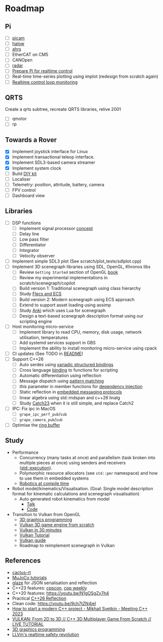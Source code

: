 # Roadmap

## Pi

- [ ] [picam](../modules/rpi/picam/README.md)  
- [ ] [halow](../modules/rpi/halow/README.md) 
- [ ] [ahrs](../modules/rpi/ahrs/README.md)
- [ ] EtherCAT on CM5
- [ ] CANOpen
- [ ] [radar](https://shop.pimoroni.com/products/dream-hat-plus-radar?variant=55529907290491)
- [ ] [Prepare Pi for realtime control](../modules/common/realtime/README.md) 
- [ ] Real-time time-series plotting using implot (redesign from scratch again)
- [ ] [Realtime control loop monitoring](../modules/probe/monitor/README.md)

## QRTS

Create a qrts subtree, recreate QRTS libraries, relive 2001

- [ ] qmotor
- [ ] rp

## Towards a Rover

- [x] Implement joystick interface for Linux
- [x] Implement transactional teleop interface.  
- [x] Implement SDL3-based camera streamer
- [x] Implement system clock
- [ ] Build [DIY kit](https://github.com/nasa-jpl/open-source-rover)
- [ ] Localiser
- [ ] Telemetry: position, attritude, battery, camera
- [ ] FPV control
- [ ] Dashboard view

## Libraries

- [ ] DSP functions
  - [ ] Implement signal processor [concept](https://concepts.godbolt.org/z/PjGb466cr)
  - [ ] Delay line
  - [ ] Low pass filter
  - [ ] Differentiator
  - [ ] Integrator
  - [ ] Velocity observer
- [ ] Implement simple SDL3 plot (See scratch/plot_tests/sdlplot.cpp) 
- [ ] Implement 3D scenegraph libraries using SDL, OpenGL, Khronos libs
  - [ ] Review `Getting Started` section of OpenGL [book](https://learnopengl.com/)
  - [ ] Review my experimental implementations in scratch/scenegraph/copilot
  - [ ] Build version 1: Traditional scenegraph using class hierarchy
  - [ ] Study [Flecs and ECS](https://github.com/SanderMertens/flecs)
  - [ ] Build version 2: Modern scenegraph using ECS approach
  - [ ] Extend to support asset loading using assimp
  - [ ] Study [Anki](https://github.com/godlikepanos/anki-3d-engine) which uses Lua for scenegraph
  - [ ] Design a text-based scenegraph description format using our scripting engine
- [ ] Host monitoring micro-service
  - [ ] Implement library to read CPU, memory, disk usage, network utilisation, temperatures
  - [ ] Add systemd services support in GBS
  - [ ] Implement the ability to install monitoring micro-service using cpack
- [ ] CI updates (See TODO in [README](../.github/workflows/README.md))
- [ ] Support C++26
  - [ ] Auto serdes using [variadic structured bindings](https://youtu.be/qIDFyhtUMnQ)
  - [ ] Cross language [binding](https://godbolt.org/z/bYPcjMd9q) to functions for scripting
  - [ ] Automatic differentiation using reflection
  - [ ] Message dispatch using [pattern matching](https://www.open-std.org/jtc1/sc22/wg21/docs/papers/2020/p1371r3.pdf)
  - [ ] _this_ parameter in member functions for [dependency injection](https://www.linkedin.com/pulse/c26s-game-changing-features-memory-constrained-systems-lourette-xqd5e/)
  - [ ] Static reflection in [embedded messaging protocols](https://www.linkedin.com/pulse/eliminating-dynamic-memory-embedded-protocols-c26-static-lourette-sio1e/)
  - [ ] linear algebra using std::mdspan and c++26 linalg 
  - [ ] Study [Catch23](https://github.com/philsquared/Catch23) when it is still simple, and replace Catch2
- [ ] IPC: Fix ipc in MacOS
  - [ ] `grape_ipc_perf_pub`/`sub`
  - [ ] `grape_camera_pub`/`sub`
- [ ] Optimise the [ring buffer](https://rigtorp.se/ringbuffer/)

## Study

- Performance
  - Concurrency (many tasks at once) and parallelism (task broken into multiple pieces at once) 
    using senders and receivers ([std::execution](https://en.cppreference.com/w/cpp/execution)). 
  - Polymorphic resource allocators (see `std::pmr` namespace) and how to use them in embedded systems
  - [Robotics at compile time](https://youtu.be/Y6AUsB3RUhA)
- Robot model/kinematics/Visualisation. (Goal: Single model description format for kinematic calculations and scenegraph visualisation)
  - Auto generated robot kinematics from model
    - [Talk](https://youtu.be/CwN0I8yUqok?feature=shared)
    - [Code](https://github.com/pac48/fast_robot_kinematics)
- Transition to Vulkan from OpenGL
  - [3D graphics programming](https://pikuma.com/courses/learn-3d-computer-graphics-programming)
  - [Vulkan 3D game engine from scratch](https://youtu.be/hSL9dCjwoCU)
  - [Vulkan in 30 minutes](https://renderdoc.org/vulkan-in-30-minutes.html)
  - [Vulkan Tutorial](https://vulkan-tutorial.com/)
  - [Vulkan guide](https://vkguide.dev/)
  - Roadmap to reimplement scenegraph in Vulkan

## References

- [cactus-rt](https://github.com/cactusdynamics/cactus-rt/)
- [MuJoCo tutorials](https://pab47.github.io/mujoco.html)
- [glaze](https://github.com/stephenberry/glaze) for JSON serialisation and reflection
- C++23 features: [cppcon](https://youtu.be/Cttb8vMuq-Y), [cpp weekly](https://youtu.be/N2HG___9QFI)
- C++20 features: <https://youtu.be/N1gOSgZy7h4>
- Practical [C++26 Reflection](https://youtu.be/cqQ7v6xdZRw)
- Clean code: <https://youtu.be/9ch7tZN4jeI>
- [How to start a modern C++ project - Mikhail Svetkin - Meeting C++ 2023](https://youtu.be/UI_QayAb9U0)
- [VULKAN: From 2D to 3D // C++ 3D Multiplayer Game From Scratch // LIVE TUTORIAL](https://youtu.be/hSL9dCjwoCU)
- [3D graphics programming](https://pikuma.com/courses/learn-3d-computer-graphics-programming)
- [LLVm's realtime safety revolution](https://youtu.be/b_hd5FAv1dw)
